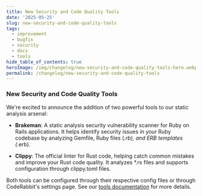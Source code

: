 ```yaml
---
title: New Security and Code Quality Tools
date: '2025-05-25'
slug: new-security-and-code-quality-tools
tags:
  - improvement
  - bugfix
  - security
  - docs
  - tools
hide_table_of_contents: true
heroImage: /img/changelog/new-security-and-code-quality-tools-hero.webp
permalink: /changelog/new-security-and-code-quality-tools
---
```


### New Security and Code Quality Tools

We're excited to announce the addition of two powerful tools to our static analysis arsenal:

- **Brakeman**: A static analysis security vulnerability scanner for Ruby on Rails applications. It helps identify security issues in your Ruby codebase by analyzing Gemfile, Ruby files (_.rb), and ERB templates (_.erb).

- **Clippy**: The official linter for Rust code, helping catch common mistakes and improve your Rust code quality. It analyzes \*.rs files and supports configuration through clippy.toml files.

Both tools can be configured through their respective config files or through CodeRabbit's settings page. See our [tools documentation](https://docs.coderabbit.ai/tools/) for more details.
